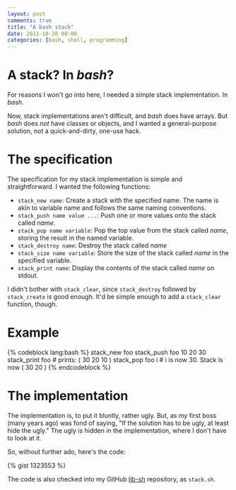```yaml
---
layout: post
comments: true
title: "A bash stack"
date: 2011-10-28 00:00
categories: [bash, shell, programming]
---
```


# A stack? In *bash*?

For reasons I won't go into here, I needed a simple stack implementation.
In *bash*.

Now, stack implementations aren't difficult, and *bash* does have arrays.
But *bash* does *not* have classes or objects, and I wanted a general-purpose
solution, not a quick-and-dirty, one-use hack.

<!-- more -->

# The specification

The specification for my stack implementation is simple and straightforward.
I wanted the following functions:

* `stack_new name`: Create a stack with the specified name. The name is akin 
  to variable name and follows the same naming conventions.
* `stack_push name value ...`: Push one or more values onto the stack called
  *name*.
* `stack_pop name variable`: Pop the top value from the stack called *name*, 
  storing the result in the named variable.
* `stack_destroy name`: Destroy the stack called *name*
* `stack_size name variable`: Store the size of the stack called *name* in 
   the specified variable.
* `stack_print name`: Display the contents of the stack called *name* on
  stdout.

I didn't bother with `stack_clear`, since `stack_destroy` followed by
`stack_create` is good enough. It'd be simple enough to add a `stack_clear`
function, though.

# Example

{% codeblock lang:bash %}
stack_new foo
stack_push foo 10 20 30
stack_print foo          # prints: ( 30 20 10 )
stack_pop foo i          # i is now 30. Stack is now ( 30 20 )
{% endcodeblock %}

# The implementation

The implementation is, to put it bluntly, rather ugly. But, as my first
boss (many years ago) was fond of saying, "If the solution has to be ugly,
at least hide the ugly." The ugly is hidden in the implementation, where I
don't have to look at it.

So, without further ado, here's the code:

{% gist 1323553 %}

The code is also checked into my GitHub [lib-sh][] repository, as `stack.sh`.

[Ruby]: http://ruby-lang.org/
[Rails]: http://rubyonrails.org/
[rvm]: https://rvm.beginrescueend.com/
[Python]: http://www.python.org/
[pythonbrew]: https://github.com/utahta/pythonbrew
[lib-sh]: https://github.com/bmc/lib-sh
